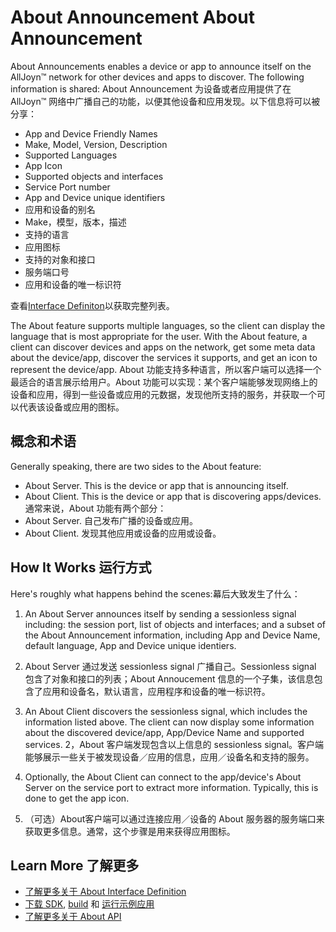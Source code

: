 # About Announcement About Announcement

About Announcements enables a device or app to announce itself on the
AllJoyn&trade; network for other devices and apps to discover. The following information
is shared:
About Announcement 为设备或者应用提供了在 AllJoyn&trade; 网络中广播自己的功能，以便其他设备和应用发现。以下信息将可以被分享：

* App and Device Friendly Names
* Make, Model, Version, Description 
* Supported Languages
* App Icon
* Supported objects and interfaces
* Service Port number
* App and Device unique identifiers
* 应用和设备的别名
* Make，模型，版本，描述
* 支持的语言
* 应用图标
* 支持的对象和接口
* 服务端口号
* 应用和设备的唯一标识符

查看[Interface Definiton][about-interface]以获取完整列表。

The About feature supports multiple languages, so the client can display the language
that is most appropriate for the user. With the About feature, a client can discover
devices and apps on the network, get some meta data about the device/app,
discover the services it supports, and get an icon to represent the device/app.
About 功能支持多种语言，所以客户端可以选择一个最适合的语言展示给用户。About 功能可以实现：某个客户端能够发现网络上的设备和应用，得到一些设备或应用的元数据，发现他所支持的服务，并获取一个可以代表该设备或应用的图标。

## 概念和术语

Generally speaking, there are two sides to the About feature:
* About Server. This is the device or app that is announcing itself.
* About Client. This is the device or app that is discovering apps/devices.
通常来说，About 功能有两个部分：
* About Server. 自己发布广播的设备或应用。
* About Client. 发现其他应用或设备的应用或设备。
## How It Works 运行方式

Here's roughly what happens behind the scenes:幕后大致发生了什么：

1. An About Server announces itself by sending a sessionless signal including:
   the session port, list of objects and interfaces; and a subset of the About
   Announcement information, including App and Device Name, default language,
   App and Device unique identiers.
1. About Server 通过发送 sessionless signal 广播自己。Sessionless signal 包含了对象和接口的列表；About Annoucement 信息的一个子集，该信息包含了应用和设备名，默认语言，应用程序和设备的唯一标识符。

2. An About Client discovers the sessionless signal, which includes the information
   listed above. The client can now display some information about the discovered
   device/app, App/Device Name and supported services.
2，About 客户端发现包含以上信息的 sessionless signal。客户端能够展示一些关于被发现设备／应用的信息，应用／设备名和支持的服务。
3. Optionally, the About Client can connect to the app/device's About Server
   on the service port to extract more information. Typically, this is done
   to get the app icon.
3. （可选）About客户端可以通过连接应用／设备的 About 服务器的服务端口来获取更多信息。通常，这个步骤是用来获得应用图标。

## Learn More 了解更多

* [了解更多关于 About Interface Definition][about-interface]
* [下载 SDK][download], [build][build] 和
  [运行示例应用][sample-apps]
* [了解更多关于 About API][api-guide]

[about-interface]: /learn/core/about-announcement/interface
[download]: https://allseenalliance.org/framework/download
[build]: /develop/building
[sample-apps]: /develop/run-sample-apps/about
[api-guide]: /develop/api-guide/about
